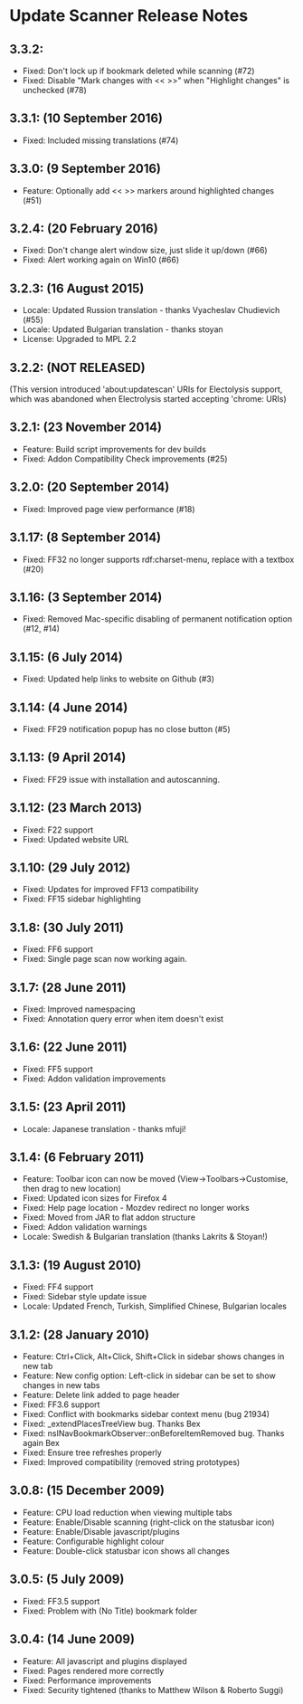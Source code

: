 Update Scanner Release Notes
============================

3.3.2:
------
* Fixed: Don't lock up if bookmark deleted while scanning (#72)
* Fixed: Disable "Mark changes with << >>" when "Highlight changes" is unchecked (#78)

3.3.1: (10 September 2016)
------
* Fixed: Included missing translations (#74)

3.3.0: (9 September 2016)
------
* Feature: Optionally add << >> markers around highlighted changes (#51)

3.2.4: (20 February 2016)
------
* Fixed: Don't change alert window size, just slide it up/down (#66)
* Fixed: Alert working again on Win10 (#66)

3.2.3: (16 August 2015)
------
* Locale: Updated Russion translation - thanks Vyacheslav Chudievich (#55)
* Locale: Updated Bulgarian translation - thanks stoyan
* License: Upgraded to MPL 2.2

3.2.2: (NOT RELEASED)
------
(This version introduced 'about:updatescan' URIs for Electolysis support,
 which was abandoned when Electrolysis started accepting 'chrome: URIs)

3.2.1: (23 November 2014)
------
* Feature: Build script improvements for dev builds
* Fixed: Addon Compatibility Check improvements (#25)

3.2.0: (20 September 2014)
------
* Fixed: Improved page view performance (#18)

3.1.17: (8 September 2014)
-------
* Fixed: FF32 no longer supports rdf:charset-menu, replace with a textbox (#20)

3.1.16: (3 September 2014)
-------
* Fixed: Removed Mac-specific disabling of permanent notification option (#12, #14)

3.1.15: (6 July 2014)
-------
* Fixed: Updated help links to website on Github (#3)

3.1.14: (4 June 2014)
-------
* Fixed: FF29 notification popup has no close button (#5)

3.1.13: (9 April 2014)
-------
* Fixed: FF29 issue with installation and autoscanning.

3.1.12: (23 March 2013)
-------
* Fixed: F22 support
* Fixed: Updated website URL

3.1.10: (29 July 2012)
-------
* Fixed: Updates for improved FF13 compatibility
* Fixed: FF15 sidebar highlighting

3.1.8: (30 July 2011)
------
* Fixed: FF6 support
* Fixed: Single page scan now working again.

3.1.7: (28 June 2011)
------
* Fixed: Improved namespacing
* Fixed: Annotation query error when item doesn't exist

3.1.6: (22 June 2011)
------
* Fixed: FF5 support
* Fixed: Addon validation improvements

3.1.5: (23 April 2011)
------
* Locale: Japanese translation - thanks mfuji!

3.1.4: (6 February 2011)
------
* Feature: Toolbar icon can now be moved (View->Toolbars->Customise, then drag to new location)
* Fixed: Updated icon sizes for Firefox 4
* Fixed: Help page location - Mozdev redirect no longer works
* Fixed: Moved from JAR to flat addon structure
* Fixed: Addon validation warnings
* Locale: Swedish & Bulgarian translation (thanks Lakrits & Stoyan!)

3.1.3: (19 August 2010)
------
* Fixed: FF4 support
* Fixed: Sidebar style update issue
* Locale: Updated French, Turkish, Simplified Chinese, Bulgarian locales

3.1.2: (28 January 2010)
------
* Feature: Ctrl+Click, Alt+Click, Shift+Click in sidebar shows changes in new tab
* Feature: New config option: Left-click in sidebar can be set to show changes in new tabs
* Feature: Delete link added to page header
* Fixed: FF3.6 support
* Fixed: Conflict with bookmarks sidebar context menu (bug 21934)
* Fixed: _extendPlacesTreeView bug. Thanks Bex
* Fixed: nsINavBookmarkObserver::onBeforeItemRemoved bug. Thanks again Bex
* Fixed: Ensure tree refreshes properly
* Fixed: Improved compatibility (removed string prototypes)

3.0.8: (15 December 2009)
------
* Feature: CPU load reduction when viewing multiple tabs
* Feature: Enable/Disable scanning (right-click on the statusbar icon)
* Feature: Enable/Disable javascript/plugins
* Feature: Configurable highlight colour
* Feature: Double-click statusbar icon shows all changes

3.0.5: (5 July 2009)
------
* Fixed: FF3.5 support
* Fixed: Problem with (No Title) bookmark folder

3.0.4: (14 June 2009)
------
* Feature: All javascript and plugins displayed
* Fixed: Pages rendered more correctly
* Fixed: Performance improvements
* Fixed: Security tightened (thanks to Matthew Wilson & Roberto Suggi)
